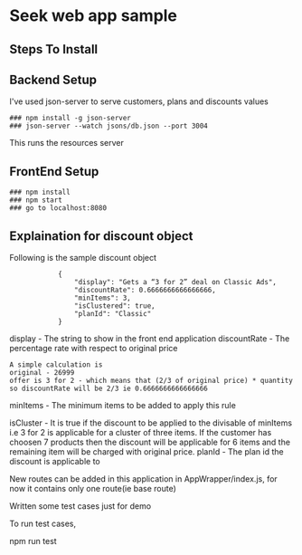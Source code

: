 # Seek web app sample


## Steps To Install

## Backend Setup

I've used json-server to serve customers, plans and discounts values
```
### npm install -g json-server
### json-server --watch jsons/db.json --port 3004
```
This runs the resources server

## FrontEnd Setup
```
### npm install
### npm start
### go to localhost:8080
```

## Explaination for discount object

Following is the sample discount object

```
			{
				"display": "Gets a “3 for 2” deal on Classic Ads",
				"discountRate": 0.6666666666666666,
				"minItems": 3,
				"isClustered": true,
				"planId": "Classic"
			}
```

display - The string to show in the front end application
discountRate - The percentage rate with respect to original price

```
A simple calculation is 
original - 26999
offer is 3 for 2 - which means that (2/3 of original price) * quantity
so discountRate will be 2/3 ie 0.6666666666666666
```

minItems - The minimum items to be added to apply this rule

isCluster - It is true if the discount to be applied to the divisable of minItems i.e 3 for 2 is applicable for a cluster of three items. If the customer has choosen 7 products then the discount will be applicable for 6 items and the remaining item will be charged with original price.
planId - The plan id the discount is applicable to

New routes can be added in this application in AppWrapper/index.js, for now it contains only one route(ie base route)

Written some test cases just for demo

To run test cases,

npm run test

